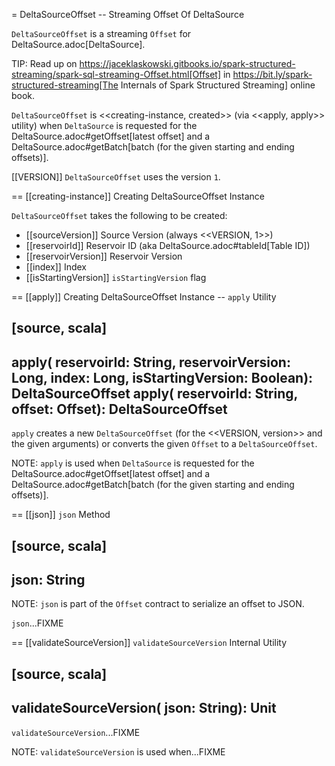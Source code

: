 = DeltaSourceOffset -- Streaming Offset Of DeltaSource

`DeltaSourceOffset` is a streaming `Offset` for DeltaSource.adoc[DeltaSource].

TIP: Read up on https://jaceklaskowski.gitbooks.io/spark-structured-streaming/spark-sql-streaming-Offset.html[Offset] in https://bit.ly/spark-structured-streaming[The Internals of Spark Structured Streaming] online book.

`DeltaSourceOffset` is <<creating-instance, created>> (via <<apply, apply>> utility) when `DeltaSource` is requested for the DeltaSource.adoc#getOffset[latest offset] and a DeltaSource.adoc#getBatch[batch (for the given starting and ending offsets)].

[[VERSION]]
`DeltaSourceOffset` uses the version `1`.

== [[creating-instance]] Creating DeltaSourceOffset Instance

`DeltaSourceOffset` takes the following to be created:

* [[sourceVersion]] Source Version (always <<VERSION, 1>>)
* [[reservoirId]] Reservoir ID (aka DeltaSource.adoc#tableId[Table ID])
* [[reservoirVersion]] Reservoir Version
* [[index]] Index
* [[isStartingVersion]] `isStartingVersion` flag

== [[apply]] Creating DeltaSourceOffset Instance -- `apply` Utility

[source, scala]
----
apply(
  reservoirId: String,
  reservoirVersion: Long,
  index: Long,
  isStartingVersion: Boolean): DeltaSourceOffset
apply(
  reservoirId: String,
  offset: Offset): DeltaSourceOffset
----

`apply` creates a new `DeltaSourceOffset` (for the <<VERSION, version>> and the given arguments) or converts the given `Offset` to a `DeltaSourceOffset`.

NOTE: `apply` is used when `DeltaSource` is requested for the DeltaSource.adoc#getOffset[latest offset] and a DeltaSource.adoc#getBatch[batch (for the given starting and ending offsets)].

== [[json]] `json` Method

[source, scala]
----
json: String
----

NOTE: `json` is part of the `Offset` contract to serialize an offset to JSON.

`json`...FIXME

== [[validateSourceVersion]] `validateSourceVersion` Internal Utility

[source, scala]
----
validateSourceVersion(
  json: String): Unit
----

`validateSourceVersion`...FIXME

NOTE: `validateSourceVersion` is used when...FIXME
